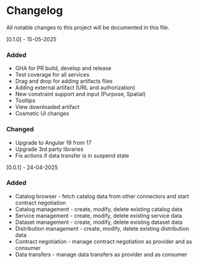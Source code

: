 # Changelog

All notable changes to this project will be documented in this file.

[0.1.0] - 15-05-2025

### Added

- GHA for PR build, develop and release
- Test coverage for all services
- Drag and drop for adding artifacts files
- Adding external artifact (URL and authorization)
- New constraint support and input (Purpose, Spatial)
- Tooltips
- View downloaded artifact
- Cosmetic UI changes

### Changed

- Upgrade to Angular 19 from 17
- Upgrade 3rd party libraries
- Fix actions if data transfer is in suspend state

[0.0.1] - 24-04-2025

### Added

- Catalog browser - fetch catalog data from other connectors and start contract negotiation
- Catalog management - create, modify, delete existing catalog data
- Service management - create, modify, delete existing service data
- Dataset management - create, modify, delete existing dataset data
- Distribution management - create, modify, delete existing distribution data
- Contract negotiation - manage contract negotiation as provider and as consumer
- Data transfers - manage data transfers as provider and as consumer
